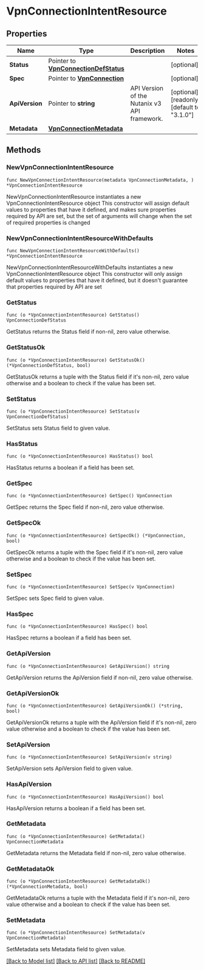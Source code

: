 # VpnConnectionIntentResource

## Properties

Name | Type | Description | Notes
------------ | ------------- | ------------- | -------------
**Status** | Pointer to [**VpnConnectionDefStatus**](VpnConnectionDefStatus.md) |  | [optional] 
**Spec** | Pointer to [**VpnConnection**](VpnConnection.md) |  | [optional] 
**ApiVersion** | Pointer to **string** | API Version of the Nutanix v3 API framework. | [optional] [readonly] [default to "3.1.0"]
**Metadata** | [**VpnConnectionMetadata**](VpnConnectionMetadata.md) |  | 

## Methods

### NewVpnConnectionIntentResource

`func NewVpnConnectionIntentResource(metadata VpnConnectionMetadata, ) *VpnConnectionIntentResource`

NewVpnConnectionIntentResource instantiates a new VpnConnectionIntentResource object
This constructor will assign default values to properties that have it defined,
and makes sure properties required by API are set, but the set of arguments
will change when the set of required properties is changed

### NewVpnConnectionIntentResourceWithDefaults

`func NewVpnConnectionIntentResourceWithDefaults() *VpnConnectionIntentResource`

NewVpnConnectionIntentResourceWithDefaults instantiates a new VpnConnectionIntentResource object
This constructor will only assign default values to properties that have it defined,
but it doesn't guarantee that properties required by API are set

### GetStatus

`func (o *VpnConnectionIntentResource) GetStatus() VpnConnectionDefStatus`

GetStatus returns the Status field if non-nil, zero value otherwise.

### GetStatusOk

`func (o *VpnConnectionIntentResource) GetStatusOk() (*VpnConnectionDefStatus, bool)`

GetStatusOk returns a tuple with the Status field if it's non-nil, zero value otherwise
and a boolean to check if the value has been set.

### SetStatus

`func (o *VpnConnectionIntentResource) SetStatus(v VpnConnectionDefStatus)`

SetStatus sets Status field to given value.

### HasStatus

`func (o *VpnConnectionIntentResource) HasStatus() bool`

HasStatus returns a boolean if a field has been set.

### GetSpec

`func (o *VpnConnectionIntentResource) GetSpec() VpnConnection`

GetSpec returns the Spec field if non-nil, zero value otherwise.

### GetSpecOk

`func (o *VpnConnectionIntentResource) GetSpecOk() (*VpnConnection, bool)`

GetSpecOk returns a tuple with the Spec field if it's non-nil, zero value otherwise
and a boolean to check if the value has been set.

### SetSpec

`func (o *VpnConnectionIntentResource) SetSpec(v VpnConnection)`

SetSpec sets Spec field to given value.

### HasSpec

`func (o *VpnConnectionIntentResource) HasSpec() bool`

HasSpec returns a boolean if a field has been set.

### GetApiVersion

`func (o *VpnConnectionIntentResource) GetApiVersion() string`

GetApiVersion returns the ApiVersion field if non-nil, zero value otherwise.

### GetApiVersionOk

`func (o *VpnConnectionIntentResource) GetApiVersionOk() (*string, bool)`

GetApiVersionOk returns a tuple with the ApiVersion field if it's non-nil, zero value otherwise
and a boolean to check if the value has been set.

### SetApiVersion

`func (o *VpnConnectionIntentResource) SetApiVersion(v string)`

SetApiVersion sets ApiVersion field to given value.

### HasApiVersion

`func (o *VpnConnectionIntentResource) HasApiVersion() bool`

HasApiVersion returns a boolean if a field has been set.

### GetMetadata

`func (o *VpnConnectionIntentResource) GetMetadata() VpnConnectionMetadata`

GetMetadata returns the Metadata field if non-nil, zero value otherwise.

### GetMetadataOk

`func (o *VpnConnectionIntentResource) GetMetadataOk() (*VpnConnectionMetadata, bool)`

GetMetadataOk returns a tuple with the Metadata field if it's non-nil, zero value otherwise
and a boolean to check if the value has been set.

### SetMetadata

`func (o *VpnConnectionIntentResource) SetMetadata(v VpnConnectionMetadata)`

SetMetadata sets Metadata field to given value.



[[Back to Model list]](../README.md#documentation-for-models) [[Back to API list]](../README.md#documentation-for-api-endpoints) [[Back to README]](../README.md)


